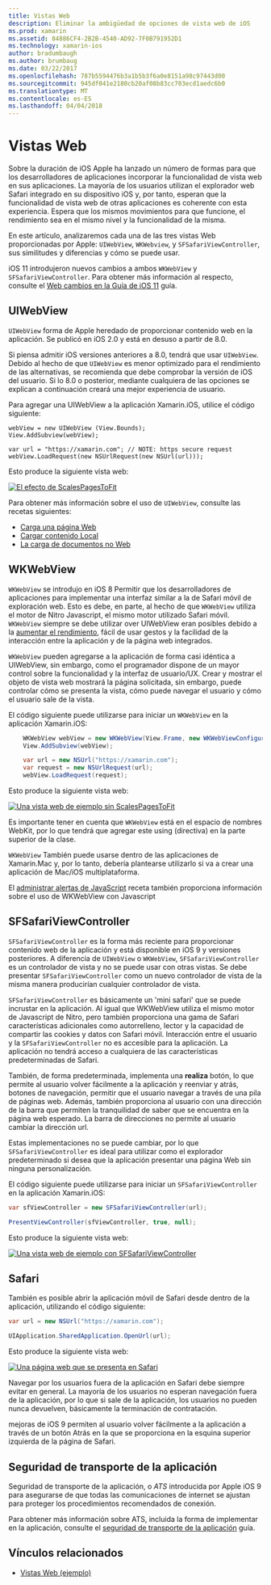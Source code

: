 ```yaml
---
title: Vistas Web
description: Eliminar la ambigüedad de opciones de vista web de iOS
ms.prod: xamarin
ms.assetid: 84886CF4-2B2B-4540-AD92-7F0B791952D1
ms.technology: xamarin-ios
author: bradumbaugh
ms.author: brumbaug
ms.date: 03/22/2017
ms.openlocfilehash: 787b5594476b3a1b5b3f6a0e8151a98c97443d00
ms.sourcegitcommit: 945df041e2180cb20af08b83cc703ecd1aedc6b0
ms.translationtype: MT
ms.contentlocale: es-ES
ms.lasthandoff: 04/04/2018
---
```

# <a name="web-views"></a>Vistas Web

Sobre la duración de iOS Apple ha lanzado un número de formas para que los desarrolladores de aplicaciones incorporar la funcionalidad de vista web en sus aplicaciones. La mayoría de los usuarios utilizan el explorador web Safari integrado en su dispositivo iOS y, por tanto, esperan que la funcionalidad de vista web de otras aplicaciones es coherente con esta experiencia. Espera que los mismos movimientos para que funcione, el rendimiento sea en el mismo nivel y la funcionalidad de la misma.

En este artículo, analizaremos cada una de las tres vistas Web proporcionadas por Apple: `UIWebView`, `WKWebview`, y `SFSafariViewController`, sus similitudes y diferencias y cómo se puede usar. 

iOS 11 introdujeron nuevos cambios a ambos `WKWebView` y `SFSafariViewController`. Para obtener más información al respecto, consulte el [Web cambios en la Guía de iOS 11](~/ios/platform/introduction-to-ios11/web.md) guía.

## <a name="uiwebview"></a>UIWebView

`UIWebView` forma de Apple heredado de proporcionar contenido web en la aplicación. Se publicó en iOS 2.0 y está en desuso a partir de 8.0.

Si piensa admitir iOS versiones anteriores a 8.0, tendrá que usar `UIWebView`. Debido al hecho de que `UIWebView` es menor optimizado para el rendimiento de las alternativas, se recomienda que debe comprobar la versión de iOS del usuario. Si lo 8.0 o posterior, mediante cualquiera de las opciones se explican a continuación creará una mejor experiencia de usuario.
 
Para agregar una UIWebView a la aplicación Xamarin.iOS, utilice el código siguiente:
 
```
webView = new UIWebView (View.Bounds);
View.AddSubview(webView);

var url = "https://xamarin.com"; // NOTE: https secure request
webView.LoadRequest(new NSUrlRequest(new NSUrl(url)));
```

Esto produce la siguiente vista web:

[![](uiwebview-images/webview.png "El efecto de ScalesPagesToFit")](uiwebview-images/webview.png#lightbox)

Para obtener más información sobre el uso de `UIWebView`, consulte las recetas siguientes:


- [Carga una página Web](https://developer.xamarin.com/recipes/ios/content_controls/web_view/load_a_web_page/)
- [Cargar contenido Local](https://developer.xamarin.com/recipes/ios/content_controls/web_view/load_local_content/)
- [La carga de documentos no Web](https://developer.xamarin.com/recipes/ios/content_controls/web_view/load_non-web_documents/)

## <a name="wkwebview"></a>WKWebView

`WKWebView` se introdujo en iOS 8 Permitir que los desarrolladores de aplicaciones para implementar una interfaz similar a la de Safari móvil de exploración web. Esto es debe, en parte, al hecho de que `WKWebView` utiliza el motor de Nitro Javascript, el mismo motor utilizado Safari móvil. `WKWebView` siempre se debe utilizar over UIWebView eran posibles debido a la [aumentar el rendimiento](http://blog.initlabs.com/post/100113463211/wkwebview-vs-uiwebview), fácil de usar gestos y la facilidad de la interacción entre la aplicación y de la página web integrados.
  
`WKWebView` pueden agregarse a la aplicación de forma casi idéntica a UIWebView, sin embargo, como el programador dispone de un mayor control sobre la funcionalidad y la interfaz de usuario/UX. Crear y mostrar el objeto de vista web mostrará la página solicitada, sin embargo, puede controlar cómo se presenta la vista, cómo puede navegar el usuario y cómo el usuario sale de la vista.  

El código siguiente puede utilizarse para iniciar un `WKWebView` en la aplicación Xamarin.iOS:

```csharp
    WKWebView webView = new WKWebView(View.Frame, new WKWebViewConfiguration());
    View.AddSubview(webView);

    var url = new NSUrl("https://xamarin.com");
    var request = new NSUrlRequest(url);
    webView.LoadRequest(request);
```

Esto produce la siguiente vista web:

[![](uiwebview-images/wkwebview.png "Una vista web de ejemplo sin ScalesPagesToFit")](uiwebview-images/wkwebview.png#lightbox)

Es importante tener en cuenta que `WKWebView` está en el espacio de nombres WebKit, por lo que tendrá que agregar este using (directiva) en la parte superior de la clase.

`WKWebView` También puede usarse dentro de las aplicaciones de Xamarin.Mac y, por lo tanto, debería plantearse utilizarlo si va a crear una aplicación de Mac/iOS multiplataforma.

El [administrar alertas de JavaScript](https://developer.xamarin.com/recipes/ios/content_controls/web_view/handle_javascript_alerts/) receta también proporciona información sobre el uso de WKWebView con Javascript

<a name="safariviewcontroller" />

## <a name="sfsafariviewcontroller"></a>SFSafariViewController
 
 `SFSafariViewController` es la forma más reciente para proporcionar contenido web de la aplicación y está disponible en iOS 9 y versiones posteriores. A diferencia de `UIWebView` o `WKWebView`, `SFSafariViewController` es un controlador de vista y no se puede usar con otras vistas. Se debe presentar `SFSafariViewController` como un nuevo controlador de vista de la misma manera producirían cualquier controlador de vista.
 
 `SFSafariViewController` es básicamente un 'mini safari' que se puede incrustar en la aplicación. Al igual que WKWebView utiliza el mismo motor de Javascript de Nitro, pero también proporciona una gama de Safari características adicionales como autorrelleno, lector y la capacidad de compartir las cookies y datos con Safari móvil. Interacción entre el usuario y la `SFSafariViewController` no es accesible para la aplicación. La aplicación no tendrá acceso a cualquiera de las características predeterminadas de Safari.
 
También, de forma predeterminada, implementa una **realiza** botón, lo que permite al usuario volver fácilmente a la aplicación y reenviar y atrás, botones de navegación, permitir que el usuario navegar a través de una pila de páginas web. Además, también proporciona al usuario con una dirección de la barra que permiten la tranquilidad de saber que se encuentra en la página web esperado. La barra de direcciones no permite al usuario cambiar la dirección url. 

Estas implementaciones no se puede cambiar, por lo que `SFSafariViewController` es ideal para utilizar como el explorador predeterminado si desea que la aplicación presentar una página Web sin ninguna personalización.

El código siguiente puede utilizarse para iniciar un `SFSafariViewController` en la aplicación Xamarin.iOS:

```csharp
var sfViewController = new SFSafariViewController(url);

PresentViewController(sfViewController, true, null);
```

Esto produce la siguiente vista web:

[![](uiwebview-images/sfsafariviewcontroller.png "Una vista web de ejemplo con SFSafariViewController")](uiwebview-images/sfsafariviewcontroller.png#lightbox)

## <a name="safari"></a>Safari

También es posible abrir la aplicación móvil de Safari desde dentro de la aplicación, utilizando el código siguiente:

```csharp
var url = new NSUrl("https://xamarin.com");

UIApplication.SharedApplication.OpenUrl(url);

```

Esto produce la siguiente vista web:

[![](uiwebview-images/safari.png "Una página web que se presenta en Safari")](uiwebview-images/safari.png#lightbox)

Navegar por los usuarios fuera de la aplicación en Safari debe siempre evitar en general. La mayoría de los usuarios no esperan navegación fuera de la aplicación, por lo que si sale de la aplicación, los usuarios no pueden nunca devuelven, básicamente la terminación de contratación.

mejoras de iOS 9 permiten al usuario volver fácilmente a la aplicación a través de un botón Atrás en la que se proporciona en la esquina superior izquierda de la página de Safari.

## <a name="app-transport-security"></a>Seguridad de transporte de la aplicación

Seguridad de transporte de la aplicación, o *ATS* introducida por Apple iOS 9 para asegurarse de que todas las comunicaciones de internet se ajustan para proteger los procedimientos recomendados de conexión.

Para obtener más información sobre ATS, incluida la forma de implementar en la aplicación, consulte el [seguridad de transporte de la aplicación](~/ios/app-fundamentals/ats.md) guía.

## <a name="related-links"></a>Vínculos relacionados

- [Vistas Web (ejemplo)](https://developer.xamarin.com/samples/monotouch/WebView/)
